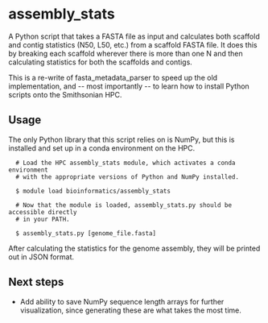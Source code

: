 # assembly_stats

A Python script that takes a FASTA file as input and calculates both scaffold and contig statistics (N50, L50, etc.) from a scaffold FASTA file. It does this by breaking each scaffold wherever there is more than one N and then calculating statistics for both the scaffolds and contigs.

This is a re-write of fasta_metadata_parser to speed up the old implementation, and -- most importantly -- to learn how to install Python scripts onto the Smithsonian HPC.


## Usage

The only Python library that this script relies on is NumPy, but this is installed and set up in a conda environment on the HPC.

``` 
  # Load the HPC assembly_stats module, which activates a conda environment
  # with the appropriate versions of Python and NumPy installed.

  $ module load bioinformatics/assembly_stats

  # Now that the module is loaded, assembly_stats.py should be accessible directly
  # in your PATH.

  $ assembly_stats.py [genome_file.fasta]
```

After calculating the statistics for the genome assembly, they will be printed out in JSON format.

Next steps
----------

* Add ability to save NumPy sequence length arrays for further visualization, since generating these are what takes the most time.
